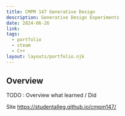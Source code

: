 ```yaml
---
title: CMPM 147 Generative Design 
description: Generative Design Experiments
date: 2024-06-26
link: 
tags:
  - portfolio
  - steam
  - C++
layout: layouts/portfolio.njk
---
```


## Overview
TODO : Overview what learned / Did

Site https://studentalleg.github.io/cmpm147/
